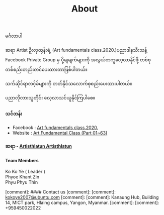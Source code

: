 ﻿---
layout: page
title: About
image: art-class-cover.jpg
permalink: /about/
---
မင်္ဂလာပါ

ဆရာ Artist ဦးလှထွန်းရဲ့ (Art fundamentals class.2020.)ပညာဒါနသီးသန့် Facebook Private Group မှ ပို့ချချက်များကို အလွယ်တကူလေ့လာနိုင်ဖို့ တစ်စုတစ်စည်းတည်းတင်ပေးထားတာဖြစ်ပါတယ်။ 

သက်ဆိုင်ရာလင့်ခ်များကို တတ်နိုင်သလောက်စုစည်းပေးထားပါတယ်။

ပညာလိုလားသူတိုင်း လေ့လာသင်ယူနိုင်ကြပါစေ။


#### သင်တန်း 
* Facebook : [Art fundamentals class.2020.](https://www.facebook.com/groups/243207936740930)
* Website : [Art Fundamental Class (Part 01~63)](https://art-intern.github.io/art-fundamental-class-parts/)


#### ဆရာ - [Artisthlatun Artisthlatun](https://www.facebook.com/profile.php?id=100005588328058)



#### Team Members
Ko Ko Ye ( Leader )<br/>
Phyoe Khant Zin <br/>
Phyu Phyu Thin<br/>

[comment]: #### Contact us
[comment]: 
[comment]: kokoye2007@ubuntu.com
[comment]: 
[comment]: Kanaung Hub, Building 14, MICT park, Hlaing campus, Yangon, Myanmar.
[comment]: 
[comment]: +959450022022


